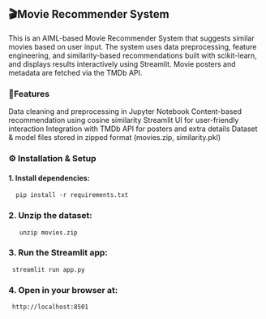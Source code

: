 ## 🎬Movie Recommender System

This is an AIML-based Movie Recommender System that suggests similar movies based on user input. The system uses data preprocessing, feature engineering, and similarity-based recommendations built with scikit-learn, and displays results interactively using Streamlit. Movie posters and metadata are fetched via the TMDb API.

### 🚀Features

Data cleaning and preprocessing in Jupyter Notebook
Content-based recommendation using cosine similarity
Streamlit UI for user-friendly interaction
Integration with TMDb API for posters and extra details
Dataset & model files stored in zipped format (movies.zip, similarity.pkl)


### ⚙️ Installation & Setup

#### 1. Install dependencies:

      pip install -r requirements.txt

### 2. Unzip the dataset:

       unzip movies.zip

### 3. Run the Streamlit app:
   
     streamlit run app.py

### 4. Open in your browser at:
   
     http://localhost:8501









